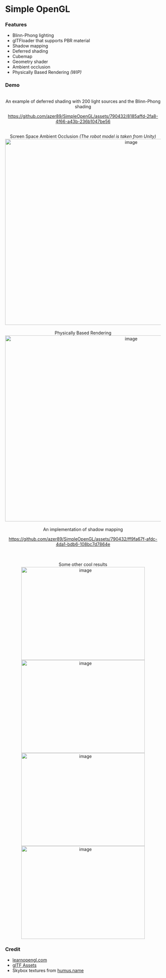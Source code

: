 # Simple OpenGL

### Features
* Blinn-Phong lighting
* glTFloader that supports PBR material
* Shadow mapping
* Deferred shading
* Cubemap
* Geometry shader
* Ambient occlusion
* Physically Based Rendering <em>(WIP)</em>

### Demo
<div align="center">

<br/>
An example of deferred shading with 200 light sources and the Blinn-Phong shading

https://github.com/azer89/SimpleOpenGL/assets/790432/8185affd-2fa8-4f66-a43b-236b1047be56

<br/>
Screen Space Ambient Occlusion <em>(The robot model is taken from Unity)</em>
<img width="800" height="600" alt="image" src="https://github.com/azer89/SimpleOpenGL/assets/790432/a870c6c7-adfd-4c83-9dc0-0f7ec5dc712c">

<br/>
<br/>
Physically Based Rendering
<br/>
<img width="800" height="600" alt="image" src="https://github.com/azer89/SimpleOpenGL/assets/790432/0caa67ef-2900-4f76-b544-fe07dd1564da">

<br/>
<br/>
An implementation of shadow mapping

https://github.com/azer89/SimpleOpenGL/assets/790432/ff9fa67f-afdc-4da1-bdb6-108bc7d7864e


<br/>
<br/>
Some other cool results
<br/>

<img width="400" height="300" alt="image" src="https://github.com/azer89/SimpleOpenGL/assets/790432/d9b9ea15-20c3-46c1-8169-9a4599501179">

<img width="400" height="300" alt="image" src="https://github.com/azer89/SimpleOpenGL/assets/790432/2205127f-b56c-4b49-a4d9-ea9b1d1b7c52">

<img width="400" height="300" alt="image" src="https://github.com/azer89/SimpleOpenGL/assets/790432/1c01a0ad-c3c3-4374-bc8e-9bd71313e499">

<img width="400" height="300" alt="image" src="https://github.com/azer89/SimpleOpenGL/assets/790432/ae47eeea-0464-442c-85f2-d3223554585a">



</div>

### Credit
* [learnopengl.com](https://learnopengl.com/)
* [glTF Assets](https://github.com/KhronosGroup/glTF-Sample-Assets)
* Skybox textures from [humus.name](https://www.humus.name/index.php?page=Textures)






